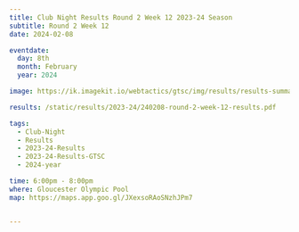 ```yaml
---
title: Club Night Results Round 2 Week 12 2023-24 Season
subtitle: Round 2 Week 12
date: 2024-02-08

eventdate:
  day: 8th
  month: February
  year: 2024

image: https://ik.imagekit.io/webtactics/gtsc/img/results/results-summary-11.jpg

results: /static/results/2023-24/240208-round-2-week-12-results.pdf

tags:
  - Club-Night
  - Results
  - 2023-24-Results
  - 2023-24-Results-GTSC
  - 2024-year

time: 6:00pm - 8:00pm
where: Gloucester Olympic Pool
map: https://maps.app.goo.gl/JXexsoRAoSNzhJPm7


---
```





